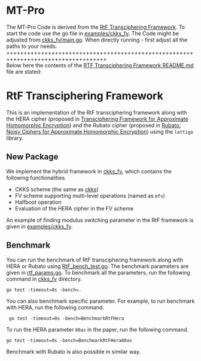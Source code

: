 # MT-Pro 
The MT-Pro Code is derived from the [RtF Transciphering Framework](https://github.com/KAIST-CryptLab/RtF-Transciphering). To start the code use the go file in [examples/ckks_fv](./Code/examples/ckks_fv). The Code might be adjusted from [ckks_fv/main.go](./Code/ckks_fv/main.go). 
When directly running - first adjust all the paths to your needs. 
+++++++++++++++++++++++++++++++++++++++++++++++++++++++++++++++++++++++++++++++++++  
Below here the contents of the [RTF Transciphering Framework README.md](https://github.com/KAIST-CryptLab/RtF-Transciphering/blob/master/README.md) file are stated: 

# RtF Transciphering Framework
This is an implementation of the RtF transciphering framework along with the HERA cipher (proposed in [Transciphering Framework for Approximate Homomorphic Encryption](https://eprint.iacr.org/2020/1335)) and the Rubato cipher (proposed in [Rubato: Noisy Ciphers for Approximate Homomorphic Encryption](https://eprint.iacr.org/2022/537)) using the `lattigo` library.

## New Package
We implement the hybrid framework in [ckks_fv](./Code/ckks_fv), which contains the following functionalities.
- CKKS scheme (the same as [ckks](./Code/ckks))
- FV scheme supporting multi-level operations (named as `mfv`)
- Halfboot operation
- Evaluation of the HERA cipher in the FV scheme

An example of finding modulus switching parameter in the RtF framework is given in [examples/ckks_fv](./Code/examples/ckks_fv).

## Benchmark
You can run the benchmark of RtF transciphering framework along with HERA or Rubato using [RtF_bench_test.go](./Code/ckks_fv/RtF_bench_test.go).
The benchmark parameters are given in [rtf_params.go](./Code/ckks_fv/rtf_params.go).
To benchmark all the parameters, run the following command in [ckks_fv](./Code/ckks_fv) directory.

```go test -timeout=0s -bench=. ```

You can also benchmark specific parameter.
For example, to run benchmark with HERA, run the following command.

``` go test -timeout=0s -bench=BenchmarkRtFHera```

To run the HERA parameter `80as` in the paper, run the following command.

```go test -timeout=0s -bench=BenchmarkRtFHera80as```

Benchmark with Rubato is also possible in similar way.
